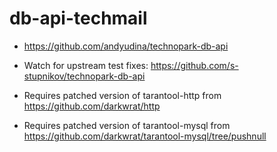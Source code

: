 # db-api-techmail

* https://github.com/andyudina/technopark-db-api
* Watch for upstream test fixes: https://github.com/s-stupnikov/technopark-db-api

* Requires patched version of tarantool-http from https://github.com/darkwrat/http
* Requires patched version of tarantool-mysql from https://github.com/darkwrat/tarantool-mysql/tree/pushnull
